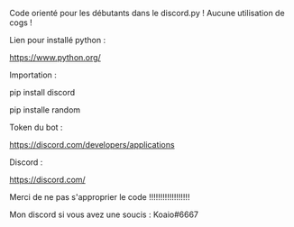 Code orienté pour les débutants dans le discord.py !
Aucune utilisation de cogs !

Lien pour installé python  : 

https://www.python.org/

Importation : 

pip install discord

pip installe random

Token du bot : 

https://discord.com/developers/applications

Discord : 

https://discord.com/

Merci de ne pas s'approprier le code !!!!!!!!!!!!!!!!!!

Mon discord si vous avez une soucis : Koaio#6667
